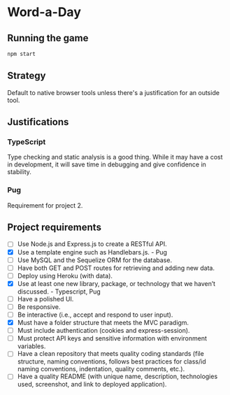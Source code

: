 # Word-a-Day

## Running the game

```bash
npm start
```

## Strategy

Default to native browser tools unless there's a justification for an outside tool.

## Justifications

### TypeScript

Type checking and static analysis is a good thing. While it may have a cost in development, it will save time in debugging and give confidence in stability.

### Pug

Requirement for project 2.

## Project requirements

- [ ] Use Node.js and Express.js to create a RESTful API.
- [x] Use a template engine such as Handlebars.js. - Pug
- [ ] Use MySQL and the Sequelize ORM for the database.
- [ ] Have both GET and POST routes for retrieving and adding new data.
- [ ] Deploy using Heroku (with data).
- [x] Use at least one new library, package, or technology that we haven’t discussed. - Typescript, Pug
- [ ] Have a polished UI.
- [ ] Be responsive.
- [ ] Be interactive (i.e., accept and respond to user input).
- [x] Must have a folder structure that meets the MVC paradigm.
- [ ] Must include authentication (cookies and express-session).
- [ ] Must protect API keys and sensitive information with environment variables.
- [ ] Have a clean repository that meets quality coding standards (file structure, naming conventions, follows best practices for class/id naming conventions, indentation, quality comments, etc.).
- [ ] Have a quality README (with unique name, description, technologies used, screenshot, and link to deployed application).
